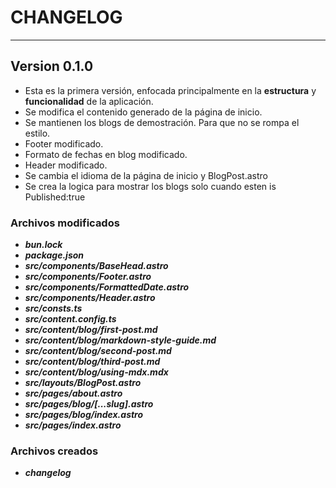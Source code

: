 # CHANGELOG
---
## Version 0.1.0
- Esta es la primera versión, enfocada principalmente en la **estructura** y **funcionalidad** de la aplicación.
- Se modifica el contenido generado de la página de inicio.
- Se mantienen los blogs de demostración. Para que no se rompa el estilo.
- Footer modificado.
- Formato de fechas en blog modificado.
- Header modificado.
- Se cambia el idioma de la página de inicio y BlogPost.astro
- Se crea la logica para mostrar los blogs solo cuando esten is Published:true
### Archivos modificados
- ***bun.lock***
- ***package.json***
- ***src/components/BaseHead.astro***
- ***src/components/Footer.astro***
- ***src/components/FormattedDate.astro***
- ***src/components/Header.astro***
- ***src/consts.ts***
- ***src/content.config.ts***
- ***src/content/blog/first-post.md***
- ***src/content/blog/markdown-style-guide.md***
- ***src/content/blog/second-post.md***
- ***src/content/blog/third-post.md***
- ***src/content/blog/using-mdx.mdx***
- ***src/layouts/BlogPost.astro***
- ***src/pages/about.astro***
- ***src/pages/blog/[...slug].astro***
- ***src/pages/blog/index.astro***
- ***src/pages/index.astro***
### Archivos creados
- ***changelog***